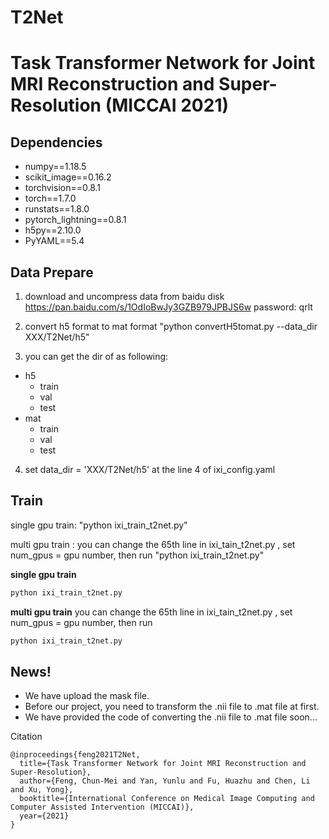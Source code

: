 # T2Net
# Task Transformer Network for Joint MRI Reconstruction and Super-Resolution (MICCAI 2021)

## Dependencies
* numpy==1.18.5
* scikit_image==0.16.2
* torchvision==0.8.1
* torch==1.7.0
* runstats==1.8.0
* pytorch_lightning==0.8.1
* h5py==2.10.0
* PyYAML==5.4

## Data Prepare

1. download and uncompress data from baidu disk https://pan.baidu.com/s/1OdIoBwJy3GZB979JPBJS6w  password: qrlt 

2. convert h5 format to mat format
"python convertH5tomat.py --data_dir XXX/T2Net/h5"

3. you can get the dir of as following:

* h5
    - train
    - val
    - test
 * mat
    - train
    - val
    - test
    
4. set data_dir = 'XXX/T2Net/h5' at the line 4 of ixi_config.yaml

## Train
single gpu train:
"python ixi_train_t2net.py"

multi gpu train :
you can change the 65th line in ixi_tain_t2net.py , set num_gpus = gpu number, then run
"python ixi_train_t2net.py"


**single gpu train**
```bash
python ixi_train_t2net.py
```

**multi gpu train**
you can change the 65th line in ixi_tain_t2net.py , set num_gpus = gpu number, then run
```bash
python ixi_train_t2net.py
```


## News!
* We have upload the mask file. 
* Before our project, you need to  transform the .nii file to .mat file at first.  
* We have provided the code of converting the .nii file to .mat file soon...


Citation

```
@inproceedings{feng2021T2Net,
  title={Task Transformer Network for Joint MRI Reconstruction and Super-Resolution},
  author={Feng, Chun-Mei and Yan, Yunlu and Fu, Huazhu and Chen, Li and Xu, Yong},
  booktitle={International Conference on Medical Image Computing and Computer Assisted Intervention (MICCAI)},
  year={2021}
}
```

